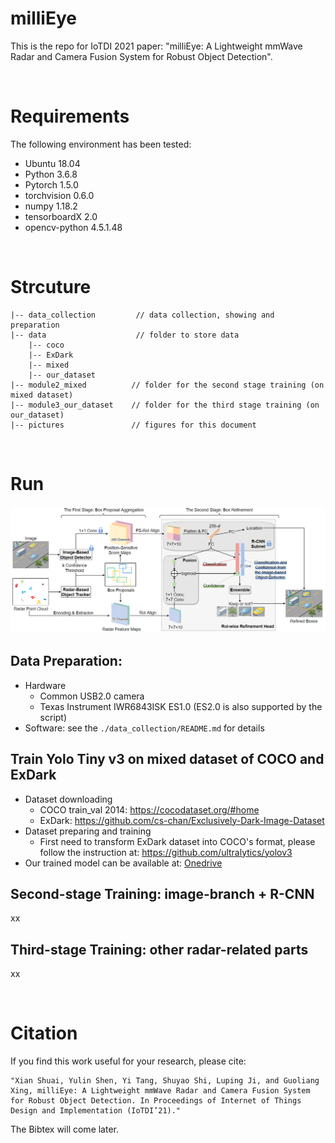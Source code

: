 # milliEye
This is the repo for IoTDI 2021 paper: "milliEye: A Lightweight mmWave Radar and Camera Fusion System for Robust Object Detection".

<br>

# Requirements
The following environment has been tested: 
* Ubuntu 18.04
* Python 3.6.8
* Pytorch 1.5.0 
* torchvision 0.6.0
* numpy 1.18.2
* tensorboardX 2.0
* opencv-python 4.5.1.48


<br>


# Strcuture
```
|-- data_collection         // data collection, showing and preparation
|-- data                    // folder to store data
    |-- coco
    |-- ExDark
    |-- mixed
    |-- our_dataset
|-- module2_mixed          // folder for the second stage training (on mixed dataset)
|-- module3_our_dataset    // folder for the third stage training (on our_dataset)
|-- pictures               // figures for this document
```

<br>

# Run
<p align="center" >
	<img src="./pictures/milliEye.png" width="1000">
</p>

## Data Preparation:
* Hardware
    * Common USB2.0 camera
    * Texas Instrument IWR6843ISK ES1.0 (ES2.0 is also supported by the script)
* Software: see the `./data_collection/README.md` for details 

## Train Yolo Tiny v3 on mixed dataset of COCO and ExDark
* Dataset downloading
    * COCO train_val 2014: https://cocodataset.org/#home 
    * ExDark: https://github.com/cs-chan/Exclusively-Dark-Image-Dataset 
* Dataset preparing and training
    * First need to transform ExDark dataset into COCO's format, please follow the instruction at: https://github.com/ultralytics/yolov3  
* Our trained model can be available at: [Onedrive](https://mycuhk-my.sharepoint.com/:f:/g/personal/1155118647_link_cuhk_edu_hk/EpkycykJuuJAiKr_9plZ3HoB3-s9_GPmSUX-wFrHfjc_hg?e=KGKzsc) 

## Second-stage Training: image-branch + R-CNN
xx

## Third-stage Training: other radar-related parts
xx

<br>

# Citation
If you find this work useful for your research, please cite:
``` 
"Xian Shuai, Yulin Shen, Yi Tang, Shuyao Shi, Luping Ji, and Guoliang Xing, milliEye: A Lightweight mmWave Radar and Camera Fusion System for Robust Object Detection. In Proceedings of Internet of Things Design and Implementation (IoTDI’21)."
```
The Bibtex will come later. 


